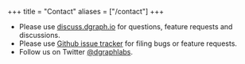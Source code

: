 +++ 
title = "Contact" 
aliases = ["/contact"] 
+++

- Please use [discuss.dgraph.io](https://discuss.dgraph.io) for questions, feature requests and
  discussions.
- Please use [Github issue tracker](https://github.com/dgraph-io/badger/issues) for filing bugs or
  feature requests.
- Follow us on Twitter [@dgraphlabs](https://twitter.com/dgraphlabs).
